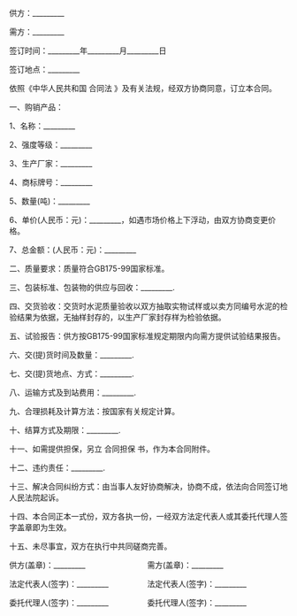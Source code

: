 
 


供方：_________


需方：_________


签订时间：_________年_________月_________日


签订地点：_________


依照《中华人民共和国
合同法
》及有关法规，经双方协商同意，订立本合同。


一、购销产品：


1、名称：_________


2、强度等级：_________


3、生产厂家：_________


4、商标牌号：_________


5、数量(吨)：_________


6、单价(人民币：元)：_________，如遇市场价格上下浮动，由双方协商变更价格。


7、总金额：(人民币：元)：_________


二、质量要求：质量符合GB175-99国家标准。


三、包装标准、包装物的供应与回收：_________.


四、交货验收：交货时水泥质量验收以双方抽取实物试样或以卖方同编号水泥的检验结果为依据，无抽样封存的，以生产厂家封存样为检验依据。


五、试验报告：供方按GB175-99国家标准规定期限内向需方提供试验结果报告。


六、交(提)货时间及数量：_________.


七、交(提)货地点、方式：_________.


八、运输方式及到站费用：_________.


九、合理损耗及计算方法：按国家有关规定计算。


十、结算方式及期限：_________.


十一、如需提供担保，另立
合同担保
书，作为本合同附件。


十二、违约责任：_________.


十三、解决合同纠纷方式：由当事人友好协商解决，协商不成，依法向合同签订地人民法院起诉。


十四、本合同正本一式份，双方各执一份，一经双方法定代表人或其委托代理人签字盖章即为生效。


十五、未尽事宜，双方在执行中共同磋商完善。


供方(盖章)：_________　　　　　　　　需方(盖章)：_________


法定代表人(签字)：_________　　　　　法定代表人(签字)：_________


委托代理人(签字)：_________　　　　　委托代理人(签字)：_________
 


 

 
 
 
 
 
  


  
 

  


  


  
 
 
 
 

